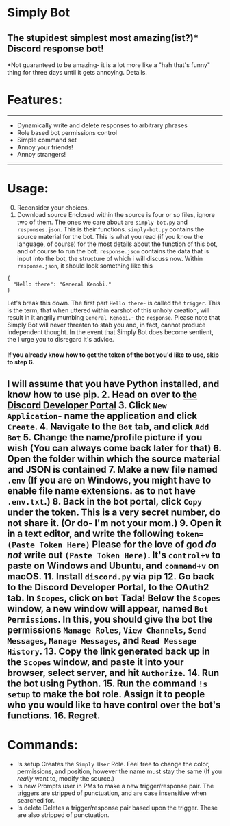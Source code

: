 # Simply Bot
The stupidest simplest most amazing(ist?)\* Discord response bot!
---
*Not guaranteed to be amazing- it is a lot more like a "hah that's funny" thing for three days until it gets annoying. Details.
# Features:
---
  - Dynamically write and delete responses to arbitrary phrases
  - Role based bot permissions control
  - Simple command set
  - Annoy your friends!
  - Annoy strangers!
---
# Usage:

0. Reconsider your choices.
1. Download source 
Enclosed within the source is four or so files, ignore two of them. The ones we care about are `simply-bot.py` and `responses.json`. This is their functions.
`simply-bot.py` contains the source material for the bot. This is what you read (if you know the language, of course) for the most details about the function of this bot, and of course to run the bot.
`response.json` contains the data that is input into the bot, the structure of which i will discuss now.
Within `response.json`, it should look something like this
```
{
  "Hello there": "General Kenobi."
}
```
Let's break this down. 
The first part `Hello there`- is called the `trigger`. This is the term, that when uttered within earshot of this unholy creation, will result in it angrily mumbing `General Kenobi.`- the `response`. Please note that Simply Bot will never threaten to stab you and, in fact, cannot produce independent thought. In the event that Simply Bot does become sentient, the I urge you to disregard it's advice.
#### If you already know how to get the token of the bot you'd like to use, skip to step 6.
I will assume that you have Python installed, and know how to use pip.
2. Head on over to [the Discord Developer Portal](https://discord.com/developers/applications)
3. Click `New Application`- name the application and click `Create`.
4. Navigate to the `Bot` tab, and click `Add Bot`
5. Change the name/profile picture if you wish (You can always come back later for that)
6. Open the folder within which the source material and JSON is contained
7. Make a new file named `.env`
(If you are on Windows, you might have to enable file name extensions. as to not have `.env.txt`.)
8. Back in the bot portal, click `Copy` under the token. This is a very secret number, do not share it. (Or do- I'm not your mom.)
9. Open it in a text editor, and write the following 
```token=(Paste Token Here)```
Please for the love of god *do not* write out `(Paste Token Here)`. It's `control+v` to paste on Windows and Ubuntu, and `command+v` on macOS.
11. Install `discord.py` via pip
12. Go back to the Discord Developer Portal, to the OAuth2 tab. In `Scopes`, click on `bot`
Tada! Below the `Scopes` window, a new window will appear, named `Bot Permissions`. In this, you should give the bot the permissions `Manage Roles`, `View Channels`, `Send Messages`, `Manage Messages`, and `Read Message History`.
13. Copy the link generated back up in the `Scopes` window, and paste it into your browser, select server, and hit `Authorize`.
14. Run the bot using Python.
15. Run the command `!s setup` to make the bot role. Assign it to people who you would like to have control over the bot's functions.
16. Regret.
---
# Commands:
- !s setup
Creates the `Simply User` Role. Feel free to change the color, permissions, and position, however the name must stay the same (If you *really* want to, modify the source.)
- !s new
Prompts user in PMs to make a new trigger/response pair. The triggers are stripped of punctuation, and are case insensitive when searched for.
- !s delete
Deletes a trigger/response pair based upon the trigger. These are also stripped of punctuation.


